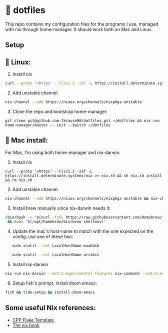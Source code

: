 # 📓 dotfiles

This repo contains my configuration files for the programs I use, managed with nix through home-manager.
It should work both on Mac and Linux.

##  Setup
## 🐧 Linux:
1. Install nix
```sh
curl --proto '=https' --tlsv1.2 -sSf -L https://install.determinate.systems/nix >> nix.sh && sh nix.sh install && rm nix.sh
```
2. Add unstable channel
```sh
nix-channel --add https://nixos.org/channels/nixpkgs-unstable
```
3. Clone the repo and bootstrap home-manager:
```
git clone git@github.com:fkrause98/dotfiles.git ~/dotfiles && nix run home-manager/master -- init --switch ~/dotfiles 
```
## 🍎 Mac install:

For Mac, I'm using both home-manager and nix-darwin.

1. Install nix
```
curl --proto '=https' --tlsv1.2 -sSf -L https://install.determinate.systems/nix >> nix.sh && sh nix.sh install && rm nix.sh
```
2. Add unstable channel
```sh
nix-channel --add https://nixos.org/channels/nixpkgs-unstable && nix-channel --update
```
3. Install brew manually since nix-darwin needs it:
```sh
/bin/bash -c "$(curl -fsSL https://raw.githubusercontent.com/Homebrew/install/HEAD/install.sh)" \
 && eval "$(/opt/homebrew/bin/brew shellenv)" 
```
4. Update the mac's host-name to match with the one expected on the config, use
one of these two:
```sh
   sudo scutil --set LocalHostName muaddib
```
```sh
   sudo scutil --set LocalHostName arrakis
```
5. Install nix-darwin
```sh
nix run nix-darwin --extra-experimental-features nix-command --extra-experimental-features flakes -- switch --flake ~/dotfiles.#mac
```
6. Setup fish's prompt, install doom emacs:
```sh
fish && tide-setup && install-doom-emacs
```

## Some useful Nix references:

- [CPP Flake Template](https://github.com/nkoturovic/cpp-nix-project-template)
- [The nix book](https://nixos-and-flakes.thiscute.world/)
